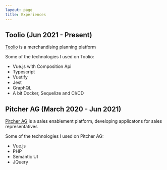 ```yaml
---
layout: page
title: Experiences
---
```


## Toolio (Jun 2021 - Present)
[Toolio](https://toolio.com/) is a merchandising planning platform

Some of the technologies I used on Toolio:

* Vue.js with Composition Api
* Typescript
* Vuetify
* Jest
* GraphQL
* A bit Docker, Sequelize and CI/CD


## Pitcher AG (March 2020 - Jun 2021)
[Pitcher AG](http://pitcher.com/) is a sales enablement platform, developing applicatons for sales representatives

Some of the technologies I used on Pitcher AG:

* Vue.js
* PHP
* Semantic UI
* JQuery
